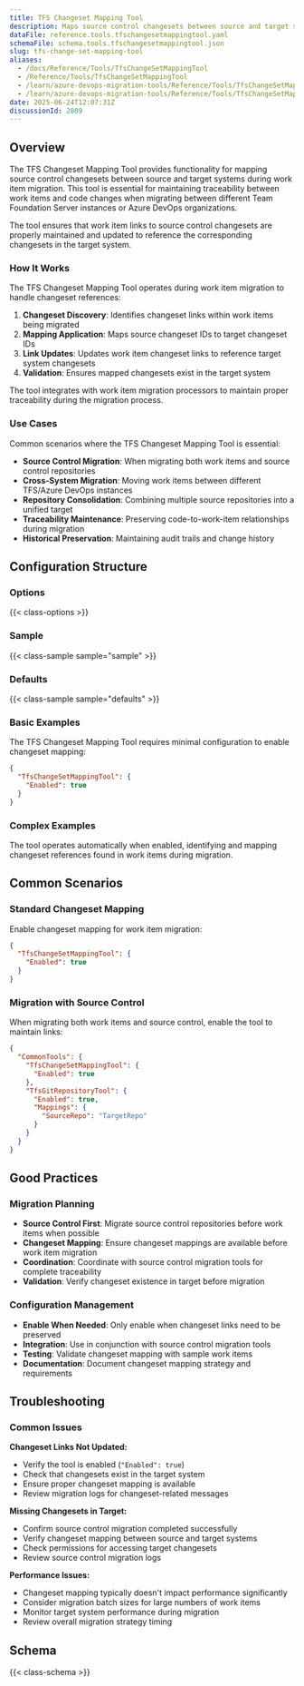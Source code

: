 ```yaml
---
title: TFS Changeset Mapping Tool
description: Maps source control changesets between source and target systems during work item migration, ensuring proper traceability and maintaining links between work items and code changes.
dataFile: reference.tools.tfschangesetmappingtool.yaml
schemaFile: schema.tools.tfschangesetmappingtool.json
slug: tfs-change-set-mapping-tool
aliases:
  - /docs/Reference/Tools/TfsChangeSetMappingTool
  - /Reference/Tools/TfsChangeSetMappingTool
  - /learn/azure-devops-migration-tools/Reference/Tools/TfsChangeSetMappingTool
  - /learn/azure-devops-migration-tools/Reference/Tools/TfsChangeSetMappingTool/index.md
date: 2025-06-24T12:07:31Z
discussionId: 2809
---
```


## Overview

The TFS Changeset Mapping Tool provides functionality for mapping source control changesets between source and target systems during work item migration. This tool is essential for maintaining traceability between work items and code changes when migrating between different Team Foundation Server instances or Azure DevOps organizations.

The tool ensures that work item links to source control changesets are properly maintained and updated to reference the corresponding changesets in the target system.

### How It Works

The TFS Changeset Mapping Tool operates during work item migration to handle changeset references:

1. **Changeset Discovery**: Identifies changeset links within work items being migrated
2. **Mapping Application**: Maps source changeset IDs to target changeset IDs
3. **Link Updates**: Updates work item changeset links to reference target system changesets
4. **Validation**: Ensures mapped changesets exist in the target system

The tool integrates with work item migration processors to maintain proper traceability during the migration process.

### Use Cases

Common scenarios where the TFS Changeset Mapping Tool is essential:

- **Source Control Migration**: When migrating both work items and source control repositories
- **Cross-System Migration**: Moving work items between different TFS/Azure DevOps instances
- **Repository Consolidation**: Combining multiple source repositories into a unified target
- **Traceability Maintenance**: Preserving code-to-work-item relationships during migration
- **Historical Preservation**: Maintaining audit trails and change history

## Configuration Structure

### Options

{{< class-options >}}

### Sample

{{< class-sample sample="sample" >}}

### Defaults

{{< class-sample sample="defaults" >}}

### Basic Examples

The TFS Changeset Mapping Tool requires minimal configuration to enable changeset mapping:

```json
{
  "TfsChangeSetMappingTool": {
    "Enabled": true
  }
}
```

### Complex Examples

The tool operates automatically when enabled, identifying and mapping changeset references found in work items during migration.

## Common Scenarios

### Standard Changeset Mapping

Enable changeset mapping for work item migration:

```json
{
  "TfsChangeSetMappingTool": {
    "Enabled": true
  }
}
```

### Migration with Source Control

When migrating both work items and source control, enable the tool to maintain links:

```json
{
  "CommonTools": {
    "TfsChangeSetMappingTool": {
      "Enabled": true
    },
    "TfsGitRepositoryTool": {
      "Enabled": true,
      "Mappings": {
        "SourceRepo": "TargetRepo"
      }
    }
  }
}
```

## Good Practices

### Migration Planning

- **Source Control First**: Migrate source control repositories before work items when possible
- **Changeset Mapping**: Ensure changeset mappings are available before work item migration
- **Coordination**: Coordinate with source control migration tools for complete traceability
- **Validation**: Verify changeset existence in target before migration

### Configuration Management

- **Enable When Needed**: Only enable when changeset links need to be preserved
- **Integration**: Use in conjunction with source control migration tools
- **Testing**: Validate changeset mapping with sample work items
- **Documentation**: Document changeset mapping strategy and requirements

## Troubleshooting

### Common Issues

**Changeset Links Not Updated:**

- Verify the tool is enabled (`"Enabled": true`)
- Check that changesets exist in the target system
- Ensure proper changeset mapping is available
- Review migration logs for changeset-related messages

**Missing Changesets in Target:**

- Confirm source control migration completed successfully
- Verify changeset mapping between source and target systems
- Check permissions for accessing target changesets
- Review source control migration logs

**Performance Issues:**

- Changeset mapping typically doesn't impact performance significantly
- Consider migration batch sizes for large numbers of work items
- Monitor target system performance during migration
- Review overall migration strategy timing

## Schema

{{< class-schema >}}
